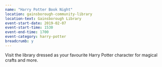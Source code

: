 ```yaml
---
name: "Harry Potter Book Night"
location: gainsborough-community-library
location-text: Gainsborough Library
event-start-date: 2019-02-07
event-start-time: 1530
event-end-time: 1700
event-category: harry-potter
breadcrumb: y
---
```


Visit the library dressed as your favourite Harry Potter character for magical crafts and more.

